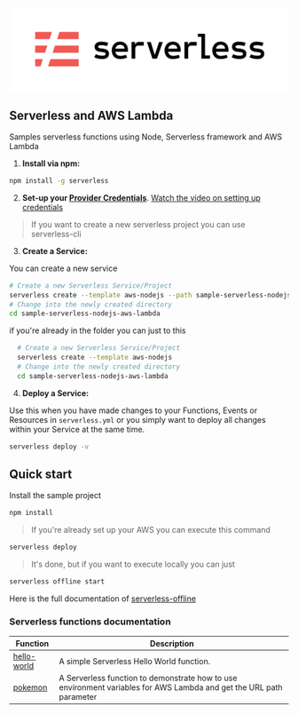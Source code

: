<p align="center">
  <a href="https://serverless.com/">
    <img
      alt="Hello Serverless World"
      src="/images/serverless-framework.png"
    />
  </a>
</p>

## Serverless and AWS Lambda 
Samples serverless functions using Node, Serverless framework and AWS Lambda

1. **Install via npm:**
  ```bash
  npm install -g serverless
  ```

2. **Set-up your [Provider Credentials](https://github.com/serverless/serverless/blob/master/docs/providers/aws/guide/credentials.md)**. [Watch the video on setting up credentials](https://www.youtube.com/watch?v=HSd9uYj2LJA)

> If you want to create a new serverless project you can use serverless-cli
3. **Create a Service:**

  You can create a new service
  ```bash
  # Create a new Serverless Service/Project
  serverless create --template aws-nodejs --path sample-serverless-nodejs-aws-lambda
  # Change into the newly created directory
  cd sample-serverless-nodejs-aws-lambda
  ```
  if you're already in the folder you can just to this
  
  ```bash
    # Create a new Serverless Service/Project
    serverless create --template aws-nodejs
    # Change into the newly created directory
    cd sample-serverless-nodejs-aws-lambda
  ```

4. **Deploy a Service:**

  Use this when you have made changes to your Functions, Events or Resources in `serverless.yml` or you simply want to deploy all changes within your Service at the same time.
  ```bash
  serverless deploy -v
  ```
  
## Quick start
Install the sample project
```bash
npm install
```

>If you're already set up your AWS you can execute this command
```bash
serverless deploy
```

>It's done, but if you want to execute locally you can just
```bash
serverless offline start
```
Here is the full documentation of [serverless-offline](https://github.com/dherault/serverless-offline)

### Serverless functions documentation
| Function                                                                                                        | Description                                                                                                         |
|-----------------------------------------------------------------------------------------------------------------| ------------------------------------------------------------------------------------------------------------------- |
| [hello-world](https://github.com/vitor-tadashi/sample-serverless-nodejs-aws-lambda/tree/master/src/hello-world) | A simple Serverless Hello World function.                                                                           |
| [pokemon](https://github.com/vitor-tadashi/sample-serverless-nodejs-aws-lambda/tree/master/src/pokemon)         | A Serverless function to demonstrate how to use environment variables for AWS Lambda and get the URL path parameter |

